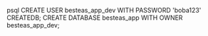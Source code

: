 psql
CREATE USER besteas_app_dev WITH PASSWORD 'boba123' CREATEDB;
CREATE DATABASE besteas_app WITH OWNER besteas_app_dev;

